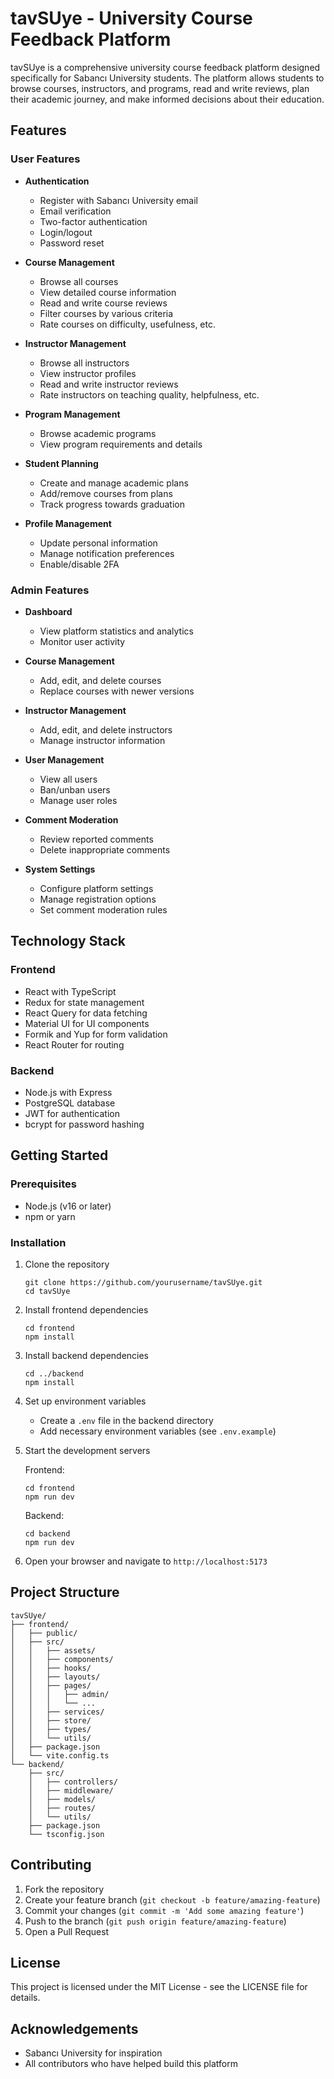 # tavSUye - University Course Feedback Platform

tavSUye is a comprehensive university course feedback platform designed specifically for Sabancı University students. The platform allows students to browse courses, instructors, and programs, read and write reviews, plan their academic journey, and make informed decisions about their education.

## Features

### User Features
- **Authentication**
  - Register with Sabancı University email
  - Email verification
  - Two-factor authentication
  - Login/logout
  - Password reset

- **Course Management**
  - Browse all courses
  - View detailed course information
  - Read and write course reviews
  - Filter courses by various criteria
  - Rate courses on difficulty, usefulness, etc.

- **Instructor Management**
  - Browse all instructors
  - View instructor profiles
  - Read and write instructor reviews
  - Rate instructors on teaching quality, helpfulness, etc.

- **Program Management**
  - Browse academic programs
  - View program requirements and details

- **Student Planning**
  - Create and manage academic plans
  - Add/remove courses from plans
  - Track progress towards graduation

- **Profile Management**
  - Update personal information
  - Manage notification preferences
  - Enable/disable 2FA

### Admin Features
- **Dashboard**
  - View platform statistics and analytics
  - Monitor user activity

- **Course Management**
  - Add, edit, and delete courses
  - Replace courses with newer versions

- **Instructor Management**
  - Add, edit, and delete instructors
  - Manage instructor information

- **User Management**
  - View all users
  - Ban/unban users
  - Manage user roles

- **Comment Moderation**
  - Review reported comments
  - Delete inappropriate comments

- **System Settings**
  - Configure platform settings
  - Manage registration options
  - Set comment moderation rules

## Technology Stack

### Frontend
- React with TypeScript
- Redux for state management
- React Query for data fetching
- Material UI for UI components
- Formik and Yup for form validation
- React Router for routing

### Backend
- Node.js with Express
- PostgreSQL database
- JWT for authentication
- bcrypt for password hashing

## Getting Started

### Prerequisites
- Node.js (v16 or later)
- npm or yarn

### Installation

1. Clone the repository
   ```
   git clone https://github.com/yourusername/tavSUye.git
   cd tavSUye
   ```

2. Install frontend dependencies
   ```
   cd frontend
   npm install
   ```

3. Install backend dependencies
   ```
   cd ../backend
   npm install
   ```

4. Set up environment variables
   - Create a `.env` file in the backend directory
   - Add necessary environment variables (see `.env.example`)

5. Start the development servers

   Frontend:
   ```
   cd frontend
   npm run dev
   ```

   Backend:
   ```
   cd backend
   npm run dev
   ```

6. Open your browser and navigate to `http://localhost:5173`

## Project Structure

```
tavSUye/
├── frontend/
│   ├── public/
│   ├── src/
│   │   ├── assets/
│   │   ├── components/
│   │   ├── hooks/
│   │   ├── layouts/
│   │   ├── pages/
│   │   │   ├── admin/
│   │   │   └── ...
│   │   ├── services/
│   │   ├── store/
│   │   ├── types/
│   │   └── utils/
│   ├── package.json
│   └── vite.config.ts
└── backend/
    ├── src/
    │   ├── controllers/
    │   ├── middleware/
    │   ├── models/
    │   ├── routes/
    │   └── utils/
    ├── package.json
    └── tsconfig.json
```

## Contributing

1. Fork the repository
2. Create your feature branch (`git checkout -b feature/amazing-feature`)
3. Commit your changes (`git commit -m 'Add some amazing feature'`)
4. Push to the branch (`git push origin feature/amazing-feature`)
5. Open a Pull Request

## License

This project is licensed under the MIT License - see the LICENSE file for details.

## Acknowledgements

- Sabancı University for inspiration
- All contributors who have helped build this platform
